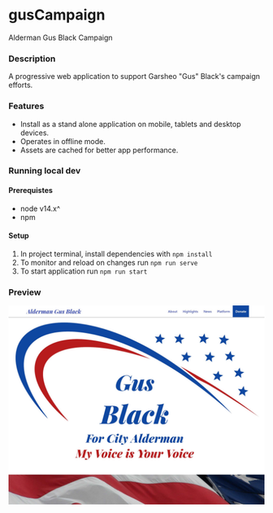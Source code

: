 # gusCampaign

Alderman Gus Black Campaign

### Description

A progressive web application to support Garsheo "Gus" Black's campaign efforts.

### Features

- Install as a stand alone application on mobile, tablets and desktop devices.
- Operates in offline mode.
- Assets are cached for better app performance.

### Running local dev

#### Prerequistes

- node v14.x^
- npm

#### Setup

1. In project terminal, install dependencies with `npm install`
2. To monitor and reload on changes run `npm run serve`
3. To start application run `npm run start`

### Preview

![Gus Campain Banner](public\img\preview.jpg)
